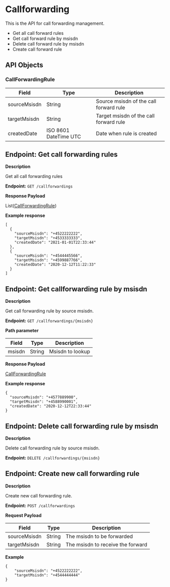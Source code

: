# Callforwarding
This is the API for call forwarding management.

* Get all call forward rules
* Get call forward rule by msisdn
* Delete call forward rule by msisdn
* Create call forward rule

## API Objects

### CallForwardingRule
Field           | Type                  | Description
--------------- | --------------------- | --------------------------------------
sourceMsisdn    | String                | Source msisdn of the call forward rule
targetMsisdn    | String                | Target msisdn of the call forward rule
createdDate     | ISO 8601 DateTime UTC | Date when rule is created

## Endpoint: Get call forwarding rules

**Description**

Get all call forwarding rules

**Endpoint:** `GET /callforwardings`

**Response Payload**

List([CallForwardingRule](/api/call-forward/#callforwardingrule))

**Example response**

```
[
  {
    "sourceMsisdn": "+4522222222",
    "targetMsisdn": "+4533333333",
    "createdDate": "2021-01-01T22:33:44"
  },
  {
    "sourceMsisdn": "+4544445566",
    "targetMsisdn": "+4599887766",
    "createdDate": "2020-12-12T11:22:33"
  }
]
```

## Endpoint: Get callforwarding rule by msisdn

**Description**

Get call forwarding rule by source msisdn.

**Endpoint:** `GET /callforwardings/{msisdn}`

**Path parameter**

Field           | Type          | Description
------------    | ------------  | ------------
msisdn          | String        | Msisdn to lookup

**Response Payload**

[CallForwardingRule](/api/call-forward/#callforwardingrule)

**Example response**

```
{
  "sourceMsisdn": "+4577889900",
  "targetMsisdn": "+4588990001",
  "createdDate": "2020-12-12T22:33:44"
}
```

## Endpoint: Delete call forwarding rule by msisdn

**Description**

Delete call forwarding rule by source msisdn.

**Endpoint:** `DELETE /callforwardings/{msisdn}`

## Endpoint: Create new call forwarding rule

**Description**

Create new call forwarding rule.

**Endpoint:** `POST /callforwardings`

**Request Payload**

Field           | Type          | Description
------------    | ------------  | ------------
sourceMsisdn    | String        | The msisdn to be forwarded
targetMsisdn    | String        | The msisdn to receive the forward

**Example**

```
{
    "sourceMsisdn": "+4522222222",
    "targetMsisdn": "+4544444444"
}
```

